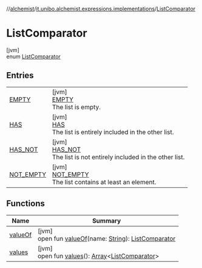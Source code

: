 //[alchemist](../../../index.md)/[it.unibo.alchemist.expressions.implementations](../index.md)/[ListComparator](index.md)

# ListComparator

[jvm]\
enum [ListComparator](index.md)

## Entries

| | |
|---|---|
| [EMPTY](-e-m-p-t-y/index.md) | [jvm]<br>[EMPTY](-e-m-p-t-y/index.md)<br>The list is empty. |
| [HAS](-h-a-s/index.md) | [jvm]<br>[HAS](-h-a-s/index.md)<br>The list is entirely included in the other list. |
| [HAS_NOT](-h-a-s_-n-o-t/index.md) | [jvm]<br>[HAS_NOT](-h-a-s_-n-o-t/index.md)<br>The list is not entirely included in the other list. |
| [NOT_EMPTY](-n-o-t_-e-m-p-t-y/index.md) | [jvm]<br>[NOT_EMPTY](-n-o-t_-e-m-p-t-y/index.md)<br>The list contains at least an element. |

## Functions

| Name | Summary |
|---|---|
| [valueOf](value-of.md) | [jvm]<br>open fun [valueOf](value-of.md)(name: [String](https://docs.oracle.com/javase/8/docs/api/java/lang/String.html)): [ListComparator](index.md) |
| [values](values.md) | [jvm]<br>open fun [values](values.md)(): [Array](https://kotlinlang.org/api/latest/jvm/stdlib/kotlin/-array/index.html)<[ListComparator](index.md)> |
